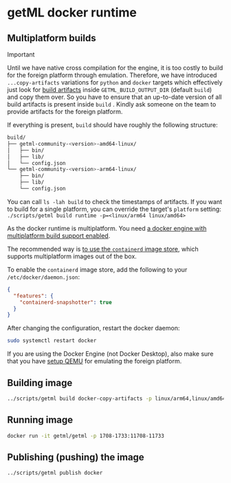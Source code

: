 # getML docker runtime
## Multiplatform builds
> [!IMPORTANT]
> Until we have native cross compilation for the engine, it is too costly to  build for the foreign platform through emulation. Therefore, we have introduced `...copy-artifacts` variations for `python` and `docker` targets which effectively just look for [build artifacts](https://www.notion.so/5cfaed1347af454d83261e4ea772b303?pvs=21) inside `GETML_BUILD_OUTPUT_DIR` (default `build`) and copy them over. So you have to ensure that an up-to-date version of all build artifacts is present inside `build` . Kindly ask someone on the team to provide artifacts for the foreign platform.
> 
> If everything is present, `build`  should have roughly the following structure:
> 
> ```bash
> build/
> ├── getml-community-<version>-amd64-linux/
> │   ├── bin/
> │   ├── lib/
> │   └── config.json
> └── getml-community-<version>-arm64-linux/
>     ├── bin/
>     ├── lib/
>     └── config.json
> ```
> 
> You can call `ls -lah build` to check the timestamps of artifacts.
> If you want to build for a single platform, you can override the target's `platform` setting: `./scripts/getml build runtime -p=<linux/arm64 linux/amd64>`

As the docker runtime is multiplatform. You need [a docker engine with multiplatform build support enabled](https://docs.docker.com/build/building/multi-platform/).

The recommended way is [to use the `containerd` image store](https://docs.docker.com/build/building/multi-platform/#enable-the-containerd-image-store), which supports multiplatform images out of the box.

To enable the `containerd` image store, add the following to your `/etc/docker/daemon.json`:
```json
{
  "features": {
    "containerd-snapshotter": true
  }
}
```


After changing the configuration, restart the docker daemon:
```bash
sudo systemctl restart docker
```

If you are using the Docker Engine (not Docker Desktop), also make sure that you have [setup QEMU](https://docs.docker.com/build/building/multi-platform/#qemu) for emulating the foreign platform.

## Building image
```bash
../scripts/getml build docker-copy-artifacts -p linux/arm64,linux/amd64
```

## Running image
```bash
docker run -it getml/getml -p 1708-1733:11708-11733
```

## Publishing (pushing) the image
```bash
../scripts/getml publish docker
```
